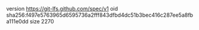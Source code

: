 version https://git-lfs.github.com/spec/v1
oid sha256:f497e5763965d6595736a2fff843dfbd4dc51b3bec416c287ee5a8fba111e0dd
size 2270
